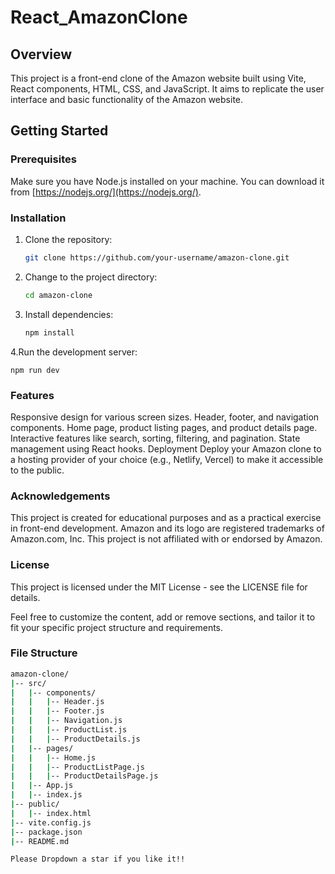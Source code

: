 # React_AmazonClone
## Overview

This project is a front-end clone of the Amazon website built using Vite, React components, HTML, CSS, and JavaScript. It aims to replicate the user interface and basic functionality of the Amazon website.

## Getting Started

### Prerequisites

Make sure you have Node.js installed on your machine. You can download it from [https://nodejs.org/](https://nodejs.org/).

### Installation

1. Clone the repository:

   ```bash
   git clone https://github.com/your-username/amazon-clone.git
2. Change to the project directory:
    ```bash
    cd amazon-clone
3.  Install dependencies:
    ```bash
    npm install
4.Run the development server:
  
    npm run dev

### Features
Responsive design for various screen sizes.
Header, footer, and navigation components.
Home page, product listing pages, and product details page.
Interactive features like search, sorting, filtering, and pagination.
State management using React hooks.
Deployment
Deploy your Amazon clone to a hosting provider of your choice (e.g., Netlify, Vercel) to make it accessible to the public.

### Acknowledgements
This project is created for educational purposes and as a practical exercise in front-end development.
Amazon and its logo are registered trademarks of Amazon.com, Inc. This project is not affiliated with or endorsed by Amazon.

### License
This project is licensed under the MIT License - see the LICENSE file for details.


Feel free to customize the content, add or remove sections, and tailor it to fit your specific project structure and requirements.

### File Structure
```bash
amazon-clone/
|-- src/
|   |-- components/
|   |   |-- Header.js
|   |   |-- Footer.js
|   |   |-- Navigation.js
|   |   |-- ProductList.js
|   |   |-- ProductDetails.js
|   |-- pages/
|   |   |-- Home.js
|   |   |-- ProductListPage.js
|   |   |-- ProductDetailsPage.js
|   |-- App.js
|   |-- index.js
|-- public/
|   |-- index.html
|-- vite.config.js
|-- package.json
|-- README.md

Please Dropdown a star if you like it!!
